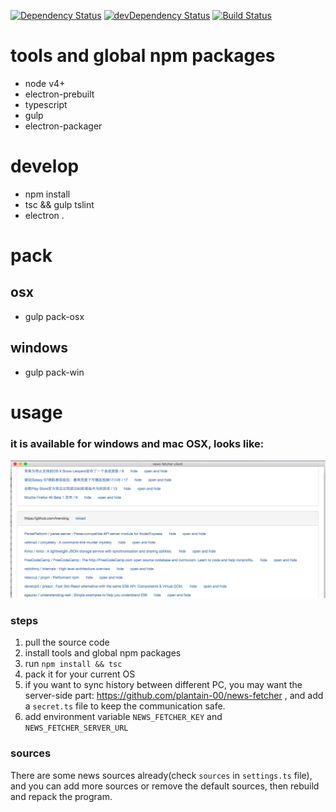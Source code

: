 [![Dependency Status](https://david-dm.org/plantain-00/news-fetcher-client.svg)](https://david-dm.org/plantain-00/news-fetcher-client)
[![devDependency Status](https://david-dm.org/plantain-00/news-fetcher-client/dev-status.svg)](https://david-dm.org/plantain-00/news-fetcher-client#info=devDependencies)
[![Build Status](https://travis-ci.org/plantain-00/news-fetcher-client.svg?branch=master)](https://travis-ci.org/plantain-00/news-fetcher-client)

# tools and global npm packages

- node v4+
- electron-prebuilt
- typescript
- gulp
- electron-packager

# develop

- npm install
- tsc && gulp tslint
- electron .

# pack

## osx

- gulp pack-osx

## windows

- gulp pack-win

# usage

### it is available for windows and mac OSX, looks like:
![](./sample.png)

### steps

1. pull the source code
2. install tools and global npm packages
3. run `npm install && tsc`
4. pack it for your current OS
5. if you want to sync history between different PC, you may want the server-side part: https://github.com/plantain-00/news-fetcher , and add a `secret.ts` file to keep the communication safe.
6. add environment variable `NEWS_FETCHER_KEY` and `NEWS_FETCHER_SERVER_URL`

### sources

There are some news sources already(check `sources` in `settings.ts` file), and you can add more sources or remove the default sources, then rebuild and repack the program.
